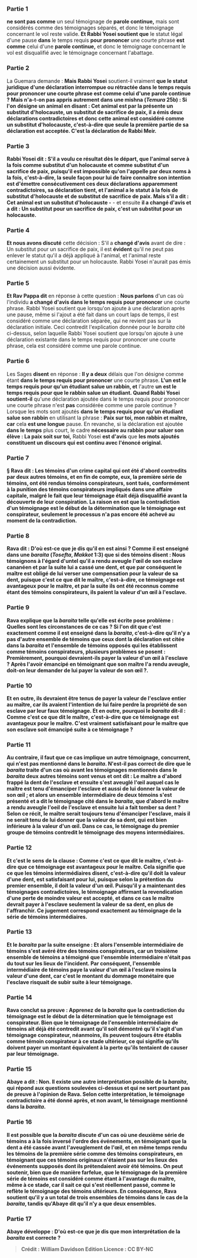 
### Partie 1
<b>ne sont pas comme</b> un seul témoignage de <b>parole continue,</b> mais sont considérés comme des témoignages séparés, et donc le témoignage concernant le vol reste valide. <b>Et Rabbi Yosei soutient que</b> le statut légal d'une pause <b>dans</b> le temps requis <b>pour prononcer</b> une courte phrase <b>est comme</b> celui d'une <b>parole continue,</b> et donc le témoignage concernant le vol est disqualifié avec le témoignage concernant l'abattage.

### Partie 2
La Guemara demande : <b>Mais Rabbi Yosei</b> soutient-il vraiment <b>que le statut juridique d'une déclaration interrompue ou rétractée <b>dans</b> le temps <b>requis pour prononcer</b> une courte phrase <b>est comme</b> celui d'une <b>parole continue ? Mais n'a-t-on pas appris</b> autrement dans une mishna (<i>Temura</i> 25b) : Si l'on désigne un animal en disant : <b>Cet</b> animal <b>est par la présente un substitut d'holocauste, un substitut de sacrifice de paix,</b> il a émis deux déclarations contradictoires et donc <b>cette</b> animal <b>est</b> considéré comme <b>un substitut d'holocauste,</b> c'est-à-dire que seule la première partie de sa déclaration est acceptée. C'est la déclaration de Rabbi Meir.

### Partie 3
<b>Rabbi Yosei dit : S'il a voulu ce</b> résultat <b>dès le départ,</b> que l'animal serve à la fois comme substitut d'un holocauste et comme substitut d'un sacrifice de paix, <b>puisqu'il est impossible</b> qu'on <b>l'appelle</b> par <b>deux noms à la fois,</b> c'est-à-dire, la seule façon pour lui de faire connaître son intention est d'émettre consécutivement ces deux déclarations apparemment contradictoires, <b>sa déclaration tient,</b> et l'animal a le statut à la fois de substitut d'holocauste et de substitut de sacrifice de paix. <b>Mais s'il a dit : </b> Cet animal est <b>un substitut d'holocauste</b> -</b> - et</b> ensuite <b>il a changé d'avis et a dit : Un substitut pour un sacrifice de paix, c'est un substitut pour un holocauste.</b>

### Partie 4
<b>Et nous avons discuté</b> cette décision : S'il a <b>changé d'avis</b> avant de dire : Un substitut pour un sacrifice de paix, il est <b>évident</b> qu'il ne peut pas enlever le statut qu'il a déjà appliqué à l'animal, et l'animal reste certainement un substitut pour un holocauste. Rabbi Yosei n'aurait pas émis une décision aussi évidente.

### Partie 5
<b>Et Rav Pappa dit</b> en réponse à cette question : <b>Nous parlons</b> d'un cas où l'individu <b>a changé d'avis dans le temps requis pour prononcer</b> une courte phrase. Rabbi Yosei soutient que lorsqu'on ajoute à une déclaration après une pause, même si l'ajout a été fait dans un court laps de temps, il est considéré comme une déclaration séparée, qui ne revient pas sur la déclaration initiale. Ceci contredit l'explication donnée pour le <i>baraita</i> cité ci-dessus, selon laquelle Rabbi Yosei soutient que lorsqu'on ajoute à une déclaration existante dans le temps requis pour prononcer une courte phrase, cela est considéré comme une parole continue.

### Partie 6
Les Sages <b>disent</b> en réponse : <b>Il y a deux</b> délais que l'on désigne comme étant <b>dans le temps requis pour prononcer</b> une courte phrase. <b>L'un est le temps requis pour qu'un étudiant salue un rabbin, et</b> l'autre <b>un est le temps requis pour que le rabbin salue un étudiant. Quand Rabbi Yosei soutient-il</b> qu'une déclaration ajoutée dans le temps requis pour prononcer une courte phrase n'est <b>pas</b> considérée comme une parole continue ? Lorsque les mots sont ajoutés <b>dans le temps requis pour qu'un étudiant salue son rabbin</b> en utilisant la phrase : <b>Paix sur toi, mon rabbin et maître, car</b> cela <b>est une longue</b> pause. En revanche, si la déclaration est ajoutée <b>dans le</b> <b>temps</b> plus court, le cadre <b>nécessaire au rabbin pour saluer son élève : La paix soit sur toi,</b> Rabbi Yosei <b>est d'avis</b> que <b>les mots ajoutés constituent un discours qui est continu avec l'énoncé original.

### Partie 7
§ <b>Rava dit : Les témoins</b> d'un crime capital <b>qui ont été</b> d'abord <b>contredits</b> par deux autres témoins, et <b>en fin de compte, eux,</b> la première série de témoins, <b>ont été rendus témoins conspirateurs, sont tués,</b> conformément à la punition des témoins conspirateurs impliqués dans une affaire capitale, malgré le fait que leur témoignage était déjà disqualifié avant la découverte de leur conspiration. La raison en est que la <b>contradiction</b> d'un témoignage <b>est le début de la détermination que</b> le témoignage est <b>conspirateur</b>, <b>seulement</b> le processus <b>n'a pas encore <b>été achevé</b> au moment de la contradiction.

### Partie 8
<b>Rava dit : D'où est-ce que je dis</b> qu'il en est ainsi ? <b>Comme il est enseigné</b> dans une <i>baraita</i> (<i>Tosefta</i>, <i>Makkot</i> 1:3) que si des témoins disent : <b>Nous témoignons à l'égard d'untel qu'il a rendu aveugle</b> l'œil de son <b>esclave cananéen et</b> par la suite <b>lui a cassé une dent,</b> et que par conséquent le maître est obligé de lui verser une compensation pour la valeur de sa dent, <b>puisque c'est ce que dit le maître,</b> c'est-à-dire, ce témoignage est avantageux pour le maître, <b>et</b> par la suite <b>ils ont été reconnus</b> comme étant des <b>témoins conspirateurs, ils paient</b> la <b>valeur d'un œil à l'esclave.</b>

### Partie 9
Rava explique que la <i>baraita</i> telle qu'elle est écrite pose problème : <b>Quelles sont les circonstances</b> de ce cas ? <b>Si l'on dit que</b> c'est exactement <b>comme il est enseigné</b> dans la <i>baraita</i>, c'est-à-dire <b>qu'il n'y a pas d'autre ensemble</b> de témoins que ceux dont la déclaration est citée dans la <i>baraita</i> et l'ensemble de témoins opposés qui les établissent comme témoins conspirateurs, plusieurs problèmes se posent : Premièrement, pourquoi devraient-ils <b>payer</b> la <b>valeur d'un œil à l'esclave ? Après l'avoir émancipé</b> en témoignant que son maître l'a rendu aveugle, doit-on <b>leur demander de lui payer</b> la <b>valeur de son œil ?</b>.

### Partie 10
<b>Et en outre, ils devraient être tenus de payer</b> la <b>valeur de l'esclave entier au maître,</b> car ils avaient l'intention de lui faire perdre la propriété de son esclave par leur faux témoignage. <b>Et en outre,</b> pourquoi le <i>baraita</i> dit-il : <b>Comme c'est ce que dit le maître,</b> c'est-à-dire que ce témoignage est avantageux pour le maître. <b>C'est</b> vraiment <b>satisfaisant pour le maître</b> que son esclave soit émancipé suite à ce témoignage ?

### Partie 11
<b>Au contraire,</b> il faut que ce cas implique un autre témoignage, concurrent, qui n'est pas mentionné dans le <i>baraita</i>. <b>N'est-il pas</b> correct de dire que le <i>baraita</i> traite d'un cas <b>où</b> avant les témoignages mentionnés dans le <i>baraita</i> <b>deux</b> autres témoins <b>sont venus et ont dit : </b> Le maître a d'abord <b>frappé</b> la <b>dent</b> de l'esclave et ensuite <b>s'est aveuglé l'œil</b> auquel cas <b>le maître est tenu</b> d'émanciper l'esclave et aussi de lui <b>donner</b> la <b>valeur de son œil ; et</b> alors <b>un ensemble intermédiaire</b> de <b>deux</b> témoins <b>s'est présenté et a dit</b> le témoignage cité dans le <i>baraita</i>, que d'abord le maître a rendu aveugle l'<b>oeil de l'esclave et ensuite</b> lui a fait tomber <b>sa dent ? </b> Selon ce récit, le maître serait toujours tenu d'émanciper l'esclave, mais <b>il ne serait tenu de lui donner que</b> la <b>valeur de sa dent,</b> qui est bien inférieure à la valeur d'un œil. <b>Dans</b> ce cas, le témoignage du <b>premier</b> groupe de témoins <b>contredit</b> le témoignage des <b>moyens intermédiaires.</b>

### Partie 12
<b>Et c'est</b> le sens de la clause : <b>Comme c'est ce que dit le maître,</b> c'est-à-dire que ce témoignage est avantageux pour le maître. Cela signifie <b>que ce que</b> les témoins intermédiaires <b>disent,</b> c'est-à-dire qu'il doit la valeur d'une dent, <b>est satisfaisant pour lui,</b> puisque selon la prétention du premier ensemble, il doit la valeur d'un œil. Puisqu'il y a maintenant des témoignages contradictoires, le témoignage affirmant la revendication d'une perte de moindre valeur est accepté, et dans ce cas le maître devrait payer à l'esclave seulement la valeur de sa dent, en plus de l'affranchir. Ce jugement correspond exactement au témoignage de la série de témoins intermédiaires.

### Partie 13
<b>Et</b> le <i>baraita</i> par la suite <b>enseigne : Et</b> alors <b>l'ensemble intermédiaire</b> de témoins <b>s'est avéré être des témoins conspirateurs,</b> car un troisième ensemble de témoins a témoigné que l'ensemble intermédiaire n'était pas du tout sur les lieux de l'incident. Par conséquent, l'ensemble intermédiaire de témoins <b>paye</b> la <b>valeur d'un œil à l'esclave</b> moins la valeur d'une dent, car c'est le montant du dommage monétaire que l'esclave risquait de subir suite à leur témoignage.

### Partie 14
Rava conclut sa preuve : <b>Apprenez de</b> la <i>baraita</i> que la <b>contradiction</b> du témoignage <b>est le début de la détermination que</b> le témoignage est <b>conspirateur</b>. Bien que le témoignage de l'ensemble intermédiaire de témoins ait déjà été contredit avant qu'il soit démontré qu'il s'agit d'un témoignage conspirateur, néanmoins, ils peuvent toujours être établis comme témoin conspirateur à ce stade ultérieur, ce qui signifie qu'ils doivent payer un montant équivalent à la perte qu'ils tentaient de causer par leur témoignage.

### Partie 15
<b>Abaye a dit : Non.</b> Il existe une autre interprétation possible de la <i>baraita</i>, qui répond aux questions soulevées ci-dessus et qui ne sert pourtant pas de preuve à l'opinion de Rava. Selon cette interprétation, le témoignage contradictoire a été donné après, et non avant, le témoignage mentionné dans la <i>baraita</i>.

### Partie 16
Il est possible que la <i>baraita</i> discute d'un cas <b>où une deuxième série de témoins a à la fois <b>inversé</b> l'ordre des événements, en témoignant que la dent a été cassée avant l'aveuglement de l'œil, <b>et</b> en même temps <b>rendu</b> les témoins de la première série <b>comme des témoins conspirateurs,</b> en témoignant que ces témoins originaux n'étaient pas sur les lieux des événements supposés dont ils prétendaient avoir été témoins. On peut soutenir, bien que de manière farfelue, que le témoignage de la première série de témoins est considéré comme étant à l'avantage du maître, même à ce stade, car il sait ce qui s'est réellement passé, comme le reflète le témoignage des témoins ultérieurs. En conséquence, Rava soutient qu'il y a un total de trois ensembles de témoins dans le cas de la <i>baraita</i>, tandis qu'Abaye dit qu'il n'y a que deux ensembles.

### Partie 17
Abaye développe : <b>D'où</b> est-ce que je dis que mon interprétation de la <i>baraita</i> est correcte ?

>Crédit : William Davidson Edition
>Licence : CC BY-NC